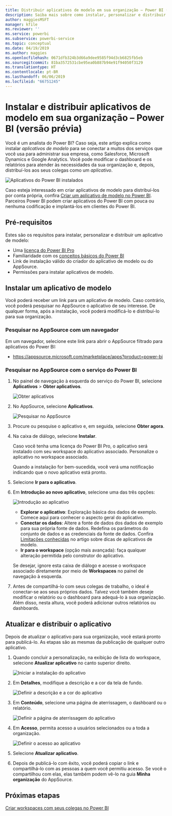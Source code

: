 ```yaml
---
title: Distribuir aplicativos de modelo em sua organização – Power BI (versão prévia)
description: Saiba mais sobre como instalar, personalizar e distribuir aplicativos de modelo em sua organização no Power BI.
author: maggiesMSFT
manager: kfile
ms.reviewer: ''
ms.service: powerbi
ms.subservice: powerbi-service
ms.topic: conceptual
ms.date: 04/19/2019
ms.author: maggies
ms.openlocfilehash: 0671dfb324b3d66a9dee9585f94d3cb6825fb5eb
ms.sourcegitcommit: 81ba3572531cbe95ea0b887b94e91f94050f3129
ms.translationtype: HT
ms.contentlocale: pt-BR
ms.lasthandoff: 06/06/2019
ms.locfileid: "66751245"
---
```

# <a name="install-and-distribute-template-apps-in-your-organization---power-bi-preview"></a>Instalar e distribuir aplicativos de modelo em sua organização – Power BI (versão prévia)

Você é um analista do Power BI? Caso seja, este artigo explica como instalar *aplicativos de modelo* para se conectar a muitos dos serviços que você usa para administrar sua empresa, como Salesforce, Microsoft Dynamics e Google Analytics. Você pode modificar o dashboard e os relatórios para atender às necessidades da sua organização e, depois, distribuí-los aos seus colegas como um *aplicativo*. 

![Aplicativos do Power BI instalados](media/service-template-apps-install-distribute/power-bi-get-apps.png)

Caso esteja interessado em criar aplicativos de modelo para distribuí-los por conta própria, confira [Criar um aplicativo de modelo no Power BI](service-template-apps-create.md). Parceiros Power BI podem criar aplicativos do Power BI com pouca ou nenhuma codificação e implantá-los em clientes do Power BI. 

## <a name="prerequisites"></a>Pré-requisitos  

Estes são os requisitos para instalar, personalizar e distribuir um aplicativo de modelo: 

- Uma [licença do Power BI Pro](service-self-service-signup-for-power-bi.md)
- Familiaridade com os [conceitos básicos do Power BI ](service-basic-concepts.md)
- Link de instalação válido do criador do aplicativo de modelo ou do AppSource. 
- Permissões para instalar aplicativos de modelo. 

## <a name="install-a-template-app"></a>Instalar um aplicativo de modelo

Você poderá receber um link para um aplicativo de modelo. Caso contrário, você poderá pesquisar no AppSource o aplicativo de seu interesse. De qualquer forma, após a instalação, você poderá modificá-lo e distribuí-lo para sua organização.

### <a name="search-appsource-from-a-browser"></a>Pesquisar no AppSource com um navegador

Em um navegador, selecione este link para abrir o AppSource filtrado para aplicativos do Power BI:

- https://appsource.microsoft.com/marketplace/apps?product=power-bi

### <a name="search-appsource-from-the-power-bi-service"></a>Pesquisar no AppSource com o serviço do Power BI

1. No painel de navegação à esquerda do serviço do Power BI, selecione **Aplicativos** > **Obter aplicativos**.

    ![Obter aplicativos](media/service-template-apps-install-distribute/power-bi-get-apps-arrow.png)

2. No AppSource, selecione **Aplicativos**.

    ![Pesquisar no AppSource](media/service-template-apps-install-distribute/power-bi-appsource.png)

3. Procure ou pesquise o aplicativo e, em seguida, selecione **Obter agora**.

2. Na caixa de diálogo, selecione **Instalar**.

    Caso você tenha uma licença do Power BI Pro, o aplicativo será instalado com seu workspace do aplicativo associado. Personalize o aplicativo no workspace associado.

    Quando a instalação for bem-sucedida, você verá uma notificação indicando que o novo aplicativo está pronto. 

3. Selecione **Ir para o aplicativo**.
4. Em **Introdução ao novo aplicativo**, selecione uma das três opções:

    ![Introdução ao aplicativo](media/service-template-apps-create/power-bi-template-app-get-started.png)

    - **Explorar o aplicativo**: Exploração básica dos dados de exemplo. Comece aqui para conhecer o aspecto geral do aplicativo. 
    - **Conectar os dados**: Altere a fonte de dados dos dados de exemplo para sua própria fonte de dados. Redefina os parâmetros do conjunto de dados e as credenciais da fonte de dados. Confira [Limitações conhecidas](service-template-apps-tips.md#known-limitations) no artigo sobre dicas de aplicativos de modelo. 
    - **Ir para o workspace** (opção mais avançada): faça qualquer alteração permitida pelo construtor do aplicativo.

    Se desejar, ignore esta caixa de diálogo e acesse o workspace associado diretamente por meio de **Workspaces** no painel de navegação à esquerda.   
 
5. Antes de compartilhá-lo com seus colegas de trabalho, o ideal é conectar-se aos seus próprios dados. Talvez você também deseje modificar o relatório ou o dashboard para adequá-lo à sua organização. Além disso, nesta altura, você poderá adicionar outros relatórios ou dashboards.

## <a name="update-and-distribute-the-app"></a>Atualizar e distribuir o aplicativo

Depois de atualizar o aplicativo para sua organização, você estará pronto para publicá-lo. As etapas são as mesmas da publicação de qualquer outro aplicativo. 

1. Quando concluir a personalização, na exibição de lista do workspace, selecione **Atualizar aplicativo** no canto superior direito.  

    ![Iniciar a instalação do aplicativo](media/service-template-apps-install-distribute/power-bi-start-install-app.png)

2. Em **Detalhes**, modifique a descrição e a cor da tela de fundo.

   ![Definir a descrição e a cor do aplicativo](media/service-template-apps-install-distribute/power-bi-install-app-details.png)

3. Em **Conteúdo**, selecione uma página de aterrissagem, o dashboard ou o relatório.

   ![Definir a página de aterrissagem do aplicativo](media/service-template-apps-install-distribute/power-bi-install-app-content.png)

4. Em **Acesso**, permita acesso a usuários selecionados ou a toda a organização.  

   ![Definir o acesso ao aplicativo](media/service-template-apps-install-distribute/power-bi-install-access.png)

5. Selecione **Atualizar aplicativo**. 

6. Depois de publicá-lo com êxito, você poderá copiar o link e compartilhá-lo com as pessoas a quem você permitiu acesso. Se você o compartilhou com elas, elas também podem vê-lo na guia **Minha organização** do AppSource.

## <a name="next-steps"></a>Próximas etapas 

[Criar workspaces com seus colegas no Power BI](service-create-workspaces.md)





  

 
